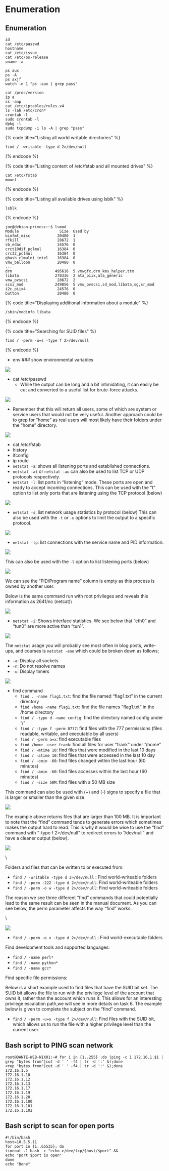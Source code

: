 # Enumeration



## Enumeration

```
id
cat /etc/passwd
hostname
cat /etc/issue
cat /etc/os-release
uname -a

ps aux
ps -A
ps axjf
watch -n 1 "ps -aux | grep pass"

cat /proc/version
ip a
ss -anp
cat /etc/iptables/rules.v4
ls -lah /etc/cron*
crontab -l
sudo crontab -l
dpkg -l
sudo tcpdump -i lo -A | grep "pass"
```

{% code title="Listing all world writable directories" %}
```
find / -writable -type d 2>/dev/null
```
{% endcode %}

{% code title="Listing content of /etc/fstab and all mounted drives" %}
```
cat /etc/fstab
mount
```
{% endcode %}

{% code title="Listing all available drives using lsblk" %}
```
lsblk
```
{% endcode %}

```
joe@debian-privesc:~$ lsmod
Module                  Size  Used by
binfmt_misc            20480  1
rfkill                 28672  1
sb_edac                24576  0
crct10dif_pclmul       16384  0
crc32_pclmul           16384  0
ghash_clmulni_intel    16384  0
vmw_balloon            20480  0
...
drm                   495616  5 vmwgfx,drm_kms_helper,ttm
libata                270336  2 ata_piix,ata_generic
vmw_pvscsi             28672  2
scsi_mod              249856  5 vmw_pvscsi,sd_mod,libata,sg,sr_mod
i2c_piix4              24576  0
button                 20480  0

```

{% code title="Displaying additional information about a module" %}
```
/sbin/modinfo libata
```
{% endcode %}

{% code title="Searching for SUID files" %}
```
find / -perm -u=s -type f 2>/dev/null
```
{% endcode %}

* env ### show environmental variables

![](https://i.imgur.com/LWdJ8Fw.png)

* cat /etc/passwd
  *   While the output can be long and a bit intimidating, it can easily be cut and converted to a useful list for brute-force attacks.



![](https://i.imgur.com/cpS2U93.png)

* Remember that this will return all users, some of which are system or service users that would not be very useful. Another approach could be to grep for “home” as real users will most likely have their folders under the “home” directory.

![](https://i.imgur.com/psxE6V4.png)

* cat /etc/fstab
* history
* ifconfig
* ip route
* `netstat -a`: shows all listening ports and established connections.
* `netstat -at` or `netstat -au` can also be used to list TCP or UDP protocols respectively.
* `netstat -l`: list ports in “listening” mode. These ports are open and ready to accept incoming connections. This can be used with the “t” option to list only ports that are listening using the TCP protocol (below)

![](https://i.imgur.com/BbLdyrr.png)

* `netstat -s`: list network usage statistics by protocol (below) This can also be used with the `-t` or `-u` options to limit the output to a specific protocol.

![](https://i.imgur.com/mc8OWP0.png)

* `netstat -tp`: list connections with the service name and PID information.

![](https://i.imgur.com/fDYQwbW.png)

This can also be used with the `-l` option to list listening ports (below)

![](https://i.imgur.com/JK7DNv0.png)

We can see the “PID/Program name” column is empty as this process is owned by another user.

Below is the same command run with root privileges and reveals this information as 2641/nc (netcat)\


![](https://i.imgur.com/FjZHqlY.png)

* `netstat -i`: Shows interface statistics. We see below that “eth0” and “tun0” are more active than “tun1”.

![](https://i.imgur.com/r6IjpmZ.png)

The `netstat` usage you will probably see most often in blog posts, write-ups, and courses is `netstat -ano` which could be broken down as follows;

* `-a`: Display all sockets
* `-n`: Do not resolve names
* `-o`: Display timers

![](https://i.imgur.com/UxzLBRw.png)

* find command
  * `find . -name flag1.txt`: find the file named “flag1.txt” in the current directory
  * `find /home -name flag1.txt`: find the file names “flag1.txt” in the /home directory
  * `find / -type d -name config`: find the directory named config under “/”
  * `find / -type f -perm 0777`: find files with the 777 permissions (files readable, writable, and executable by all users)
  * `find / -perm a=x`: find executable files
  * `find /home -user frank`: find all files for user “frank” under “/home”
  * `find / -mtime 10`: find files that were modified in the last 10 days
  * `find / -atime 10`: find files that were accessed in the last 10 day
  * `find / -cmin -60`: find files changed within the last hour (60 minutes)
  * `find / -amin -60`: find files accesses within the last hour (60 minutes)
  * `find / -size 50M`: find files with a 50 MB size



This command can also be used with (+) and (-) signs to specify a file that is larger or smaller than the given size.

![](https://i.imgur.com/pSMfoz4.png)

The example above returns files that are larger than 100 MB. It is important to note that the “find” command tends to generate errors which sometimes makes the output hard to read. This is why it would be wise to use the “find” command with “-type f 2>/dev/null” to redirect errors to “/dev/null” and have a cleaner output (below).

![](https://i.imgur.com/UKYSdE3.png)

\


Folders and files that can be written to or executed from:

* `find / -writable -type d 2>/dev/null` : Find world-writeable folders
* `find / -perm -222 -type d 2>/dev/null`: Find world-writeable folders
* `find / -perm -o w -type d 2>/dev/null`: Find world-writeable folders

The reason we see three different “find” commands that could potentially lead to the same result can be seen in the manual document. As you can see below, the perm parameter affects the way “find” works.

\


![](https://i.imgur.com/qb0klHH.png)

* `find / -perm -o x -type d 2>/dev/null` : Find world-executable folders

Find development tools and supported languages:

* `find / -name perl*`
* `find / -name python*`
* `find / -name gcc*`

Find specific file permissions:

Below is a short example used to find files that have the SUID bit set. The SUID bit allows the file to run with the privilege level of the account that owns it, rather than the account which runs it. This allows for an interesting privilege escalation path,we will see in more details on task 6. The example below is given to complete the subject on the “find” command.

* `find / -perm -u=s -type f 2>/dev/null`: Find files with the SUID bit, which allows us to run the file with a higher privilege level than the current user.

## Bash script to PING scan network

```
root@DANTE-WEB-NIX01:~# for i in {1..255} ;do (ping -c 1 172.16.1.$i | grep "bytes from"|cut -d ' ' -f4 | tr -d ':' &);done
<rep "bytes from"|cut -d ' ' -f4 | tr -d ':' &);done
172.16.1.5
172.16.1.10
172.16.1.12
172.16.1.13
172.16.1.17
172.16.1.19
172.16.1.20
172.16.1.100
172.16.1.101
172.16.1.102

```

## Bash script to scan for open ports

```
#!/bin/bash
host=10.5.5.11
for port in {1..65535}; do
timeout .1 bash -c "echo >/dev/tcp/$host/$port" &&
echo "port $port is open"
done
echo "Done"
```
